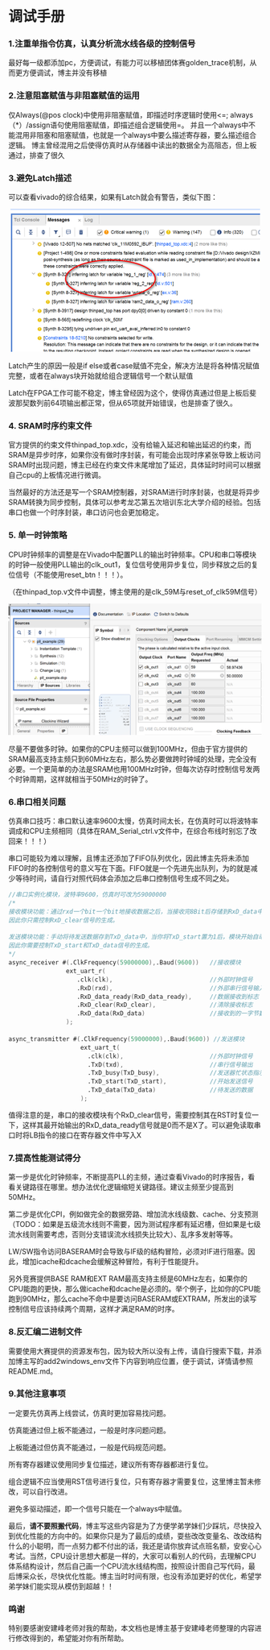 # 调试手册

### 1.注重单指令仿真，认真分析流水线各级的控制信号

最好每一级都添加pc，方便调试，有能力可以移植团体赛golden_trace机制，从而更方便调试，博主并没有移植



### 2.注意阻塞赋值与非阻塞赋值的运用

仅Always(@pos clock)中使用非阻塞赋值，即描述时序逻辑时使用<=;
always（*）/assign语句使用阻塞赋值，即描述组合逻辑使用=。
并且一个always中不能混用非阻塞和阻塞赋值，也就是一个always中要么描述寄存器，要么描述组合逻辑。
博主曾经混用之后使得仿真时从存储器中读出的数据全为高阻态，但上板通过，排查了很久



### 3.避免Latch描述

可以查看vivado的综合结果，如果有Latch就会有警告，类似下图：

​                 <img src="./pic/latchError.png" alt="img" style="zoom:50%;" />        

Latch产生的原因一般是if else或者case赋值不完全，解决方法是将各种情况赋值完整，或者在always块开始就给组合逻辑信号一个默认赋值

Latch在FPGA工作可能不稳定，博主曾经因为这个，使得仿真通过但是上板后斐波那契数列前64项输出都正常，但从65项就开始错误，也是排查了很久。



### 4. SRAM时序约束文件

官方提供的约束文件thinpad_top.xdc，没有给输入延迟和输出延迟的约束，而SRAM是异步时序，如果你没有做时序封装，有可能会出现时序紧张导致上板访问SRAM时出现问题，博主已经在约束文件末尾增加了延迟，具体延时时间可以根据自己cpu的上板情况进行微调。

当然最好的方法还是写一个SRAM控制器，对SRAM进行时序封装，也就是将异步SRAM转换为同步控制，具体可以参考龙芯第五次培训东北大学介绍的经验。包括串口也做一个时序封装，串口访问也会更加稳定。



### 5. 单一时钟策略

CPU时钟频率的调整是在Vivado中配置PLL的输出时钟频率。CPU和串口等模块的时钟一般使用PLL输出的clk_out1，复位信号使用异步复位，同步释放之后的复位信号（不能使用reset_btn！！！）。

（在thinpad_top.v文件中调整，博主使用的是clk_59M与reset_of_clk59M信号）

![img](./pic/IP%E6%A0%B8%E9%85%8D%E7%BD%AE.png)

尽量不要做多时钟。如果你的CPU主频可以做到100MHz，但由于官方提供的SRAM最高支持主频只到60MHz左右，那么势必要做跨时钟域的处理，完全没有必要。一个更简单的办法是SRAM也用100MHz时钟，但每次访存时控制信号发两个时钟周期，这样就相当于50MHz的时钟了。



### 6.串口相关问题

仿真串口技巧：串口默认速率9600太慢，仿真时间太长，在仿真时可以将波特率调成和CPU主频相同（具体在RAM_Serial_ctrl.v文件中，在综合布线时别忘了改回来！！！）

串口可能较为难以理解，且博主还添加了FIFO队列优化，因此博主先将未添加FIFO时的各控制信号的意义写在下面。FIFO就是一个先进先出队列，为的就是减少等待时间，请自行对照代码体会添加之后串口控制信号生成不同之处。

```verilog
//串口实例化模块，波特率9600，仿真时可改为59000000
/*
接收模块功能：通过rxd一个bit一个bit地接收数据之后，当接收完8Bit后存储到RxD_data中，并自动置RxD_data_ready为1，说明接收完毕，然后停止接收数据，直到你处理完RxD_data(比如输出之后)手动将RxD_clear信号置1，此信号会自动控制RxD_data_ready变为0，从而可以继续接收数据。
因此你只需控制RxD_clear信号的生成。

发送模块功能：手动将待发送数据存到TxD_data中，当你将TxD_start置为1后，模块开始自动通过txd一个bit一个bit地发送数据，当发送串口在发送数据时，模块自动将TxD_busy信号置为1，发送完毕自动置为0，显然，TxD_busy为1时无法发送新的数据(即此时你不能更改TxD_data)。
因此你需要控制TxD_start和TxD_data信号的生成。
*/
async_receiver #(.ClkFrequency(59000000),.Baud(9600))   //接收模块
                ext_uart_r(
                   .clk(clk),                           //外部时钟信号
                   .RxD(rxd),                           //外部串行信号输入
                   .RxD_data_ready(RxD_data_ready),     //数据接收到标志
                   .RxD_clear(RxD_clear),               //清除接收标志
                   .RxD_data(RxD_data)                  //接收到的一字节数据
                );

async_transmitter #(.ClkFrequency(59000000),.Baud(9600)) //发送模块
                    ext_uart_t(
                      .clk(clk),                        //外部时钟信号
                      .TxD(txd),                        //串行信号输出
                      .TxD_busy(TxD_busy),              //发送器忙状态指示
                      .TxD_start(TxD_start),            //开始发送信号
                      .TxD_data(TxD_data)               //待发送的数据
                    );

```

值得注意的是，串口的接收模块有个RxD_clear信号，需要控制其在RST时复位一下，这样其最开始输出的RxD_data_ready信号就是0而不是X了。可以避免读取串口时将LB指令的接口在寄存器文件中写入X



### 7.提高性能测试得分

第一步是优化时钟频率，不断提高PLL的主频，通过查看Vivado的时序报告，看看关键路径在哪里。想办法优化逻辑缩短关键路径。建议主频至少提高到50MHz。

第二步是优化CPI，例如做完全的数据旁路、增加流水线级数、cache、分支预测（TODO：如果是五级流水线则不需要，因为测试程序都有延迟槽，但如果是七级流水线则需要考虑，否则分支错误流水线损失比较大）、乱序多发射等等。

LW/SW指令访问BASERAM时会导致与IF级的结构冒险，必须对IF进行阻塞。因此，增加icache和dcache会缓解这种冒险，有利于性能提升。

另外竞赛提供BASE RAM和EXT RAM最高支持主频是60MHz左右，如果你的CPU能跑的更快，那么做icache和dcache是必须的。举个例子，比如你的CPU能跑到90MHz，那么cache不命中是要访问BASERAM或EXTRAM，所发出的读写控制信号应该持续两个周期，这样才满足RAM的时序。



### 8.反汇编二进制文件

需要使用大赛提供的资源发布包，因为较大所以没有上传，请自行搜索下载，并添加博主写的add2windows_env文件下内容到响应位置，便于调试，详情请参照README.md。



### 9.其他注意事项

一定要先仿真再上线尝试，仿真时更加容易找问题。

仿真能通过但上板不能通过，一般是时序问题问题。

上板能通过但仿真不能通过，一般是代码规范问题。

所有寄存器建议使用同步复位描述，建议所有寄存器都进行复位。

组合逻辑不应当使用RST信号进行复位，只有寄存器才需要复位，这里博主暂未修改，可以自行改进。

避免多驱动描述，即一个信号只能在一个always中赋值。



最后，**请不要照搬代码**，博主写这些内容是为了方便学弟学妹们少踩坑，尽快投入到优化性能的方向中的。如果你只是为了最后的成绩，耍些改改变量名、改改结构什么的小聪明，而一点努力都不付出的话，我还是请你放弃试点班名额，安安心心考试。当然，CPU设计思想大都是一样的，大家可以看别人的代码，去理解CPU体系结构设计，然后自己画一个CPU流水线结构图，按照设计图自己写代码，最后博采众长，尽快优化性能。博主当时时间有限，也没有添加更好的优化，希望学弟学妹们能实现从模仿到超越！！



### 鸣谢

特别要感谢安建峰老师对我的帮助，本文档也是博主基于安建峰老师整理的内容进行修改得到的，希望能对你有所帮助。

